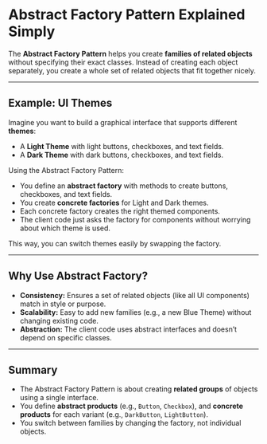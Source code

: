 # Abstract Factory Pattern Explained Simply

The **Abstract Factory Pattern** helps you create **families of related objects** without specifying their exact classes. Instead of creating each object separately, you create a whole set of related objects that fit together nicely.

---

## Example: UI Themes

Imagine you want to build a graphical interface that supports different **themes**:

- A **Light Theme** with light buttons, checkboxes, and text fields.
- A **Dark Theme** with dark buttons, checkboxes, and text fields.

Using the Abstract Factory Pattern:

- You define an **abstract factory** with methods to create buttons, checkboxes, and text fields.
- You create **concrete factories** for Light and Dark themes.
- Each concrete factory creates the right themed components.
- The client code just asks the factory for components without worrying about which theme is used.

This way, you can switch themes easily by swapping the factory.

---

## Why Use Abstract Factory?

- **Consistency:** Ensures a set of related objects (like all UI components) match in style or purpose.
- **Scalability:** Easy to add new families (e.g., a new Blue Theme) without changing existing code.
- **Abstraction:** The client code uses abstract interfaces and doesn’t depend on specific classes.

---

## Summary

- The Abstract Factory Pattern is about creating **related groups** of objects using a single interface.
- You define **abstract products** (e.g., `Button`, `Checkbox`), and **concrete products** for each variant (e.g., `DarkButton`, `LightButton`).
- You switch between families by changing the factory, not individual objects.